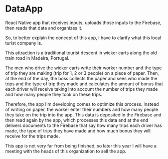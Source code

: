 # DataApp
React Native app that receives inputs, uploads those inputs to the Firebase, then reads that data and organizes it.

So, to better explain the concept of this app, I have to clarify what this local turist company is.

This attraction is a traditional tourist descent in wicker carts along the old train road in Madeira, Portugal.

The men who drive the wicker carts write their worker number and the type of trip they are making (trip for 1, 2 or 3 people) on a piece of paper. 
Then, at the end of the day, the boss collects the paper and sees who made the trips and the type of trip they made and calculates the amount of bonus 
that each driver will receive taking into account the number of trips they made and how many people they took on these trips.

Therefore, the app I'm developing comes to optimize this process. 
Instead of writing on paper, the worker enter their numbers and how many people they take on the trip into the app. 
This data is deposited in the Firebase and then read again by the app, which processes this data and at the end delivers documents to the Firebase that say how many
trips each driver has made, the type of trips they have made and how much bonus they will receive for the trips made.

This app is not very far from being finished, so later this year I will have a meeting with the heads of this organization to sell the app.
